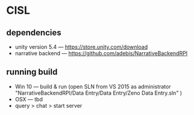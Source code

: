 # CISL

## dependencies
* unity version 5.4 — https://store.unity.com/download 
* narrative backend — https://github.com/adebis/NarrativeBackendRPI

## running build
  * Win 10 — build & run (open SLN from VS 2015 as administrator "NarrativeBackendRPI/Data Entry/Data Entry/Zeno Data Entry.sln" )
  * OSX — tbd
  * query > chat > start server

